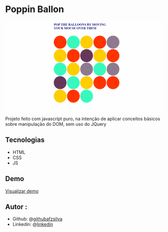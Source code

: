 # Poppin Ballon

![baloons](/images/balloons.gif)



Projeto feito com javascript puro, na intenção de aplicar conceitos básicos sobre manipulação do DOM, sem uso do JQuery

## Tecnologias

- HTML
- CSS
- JS


## Demo

[Visualizar demo](https://rawcdn.githack.com/afzsilva/baloon-poppin/ec4d28c3cf8ec5f6ce101fd9ee2a1e285a156114/index.html)


## Autor :

- Github: @[githubafzsilva](https://github.com/afzsilva/)
- Linkedin: @[linkedin](https://www.linkedin.com/in/afranioz-analista-programador/)

